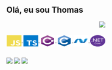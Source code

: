 ## Olá, eu sou Thomas
<div align="center">
  <a href="https://github.com/Thomashq">
  <img height="180em" src="https://github-readme-stats.vercel.app/api?username=Thomashq&show_icons=true&theme=dracula&include_all_commits=true&count_private=true"/>
</div>

  <div style="display: inline_block"><br>
  <img align="center" alt="Thomas-Js" height="30" width="40" src="https://raw.githubusercontent.com/devicons/devicon/master/icons/javascript/javascript-plain.svg">
  <img align="center" alt="Thomas-Ts" height="30" width="40" src="https://raw.githubusercontent.com/devicons/devicon/master/icons/typescript/typescript-plain.svg">
  <img align="center" alt="Thomas-Csharp" height="30" width="40" src="https://raw.githubusercontent.com/devicons/devicon/master/icons/csharp/csharp-original.svg">
  <img align="center" alt="Thomas-C" height="30" width="40" src="https://raw.githubusercontent.com/devicons/devicon/master/icons/c/c-original.svg">
  <img align="center" alt="Thomas-dotnet" height="30" width="40" src="https://raw.githubusercontent.com/devicons/devicon/master/icons/dot-net/dot-net-original.svg">
  <img align="center" alt="Thomas-dotnetcore" height="30" width="40" src="https://raw.githubusercontent.com/devicons/devicon/master/icons/dotnetcore/dotnetcore-original.svg">

  </div>
  
  ##
  
  <div> 

  <a href="https://www.instagram.com/thomas_henriq/" target="_blank"><img src="https://img.shields.io/badge/-Instagram-%23E4405F?style=for-the-badge&logo=instagram&logoColor=white" target="_blank"></a>
  <a href = "mailto:thomashenriqq@gmail.com"><img src="https://img.shields.io/badge/-Gmail-%23333?style=for-the-badge&logo=gmail&logoColor=white" target="_blank"></a>
  <a href="https://www.linkedin.com/in/thomas-carvalho-72aa45213" target="_blank"><img src="https://img.shields.io/badge/-LinkedIn-%230077B5?style=for-the-badge&logo=linkedin&logoColor=white" target="_blank"></a> 
    
</div>

<!---
Thomashq/Thomashq is a ✨ special ✨ repository because its `README.md` (this file) appears on your GitHub profile.
You can click the Preview link to take a look at your changes.
--->

